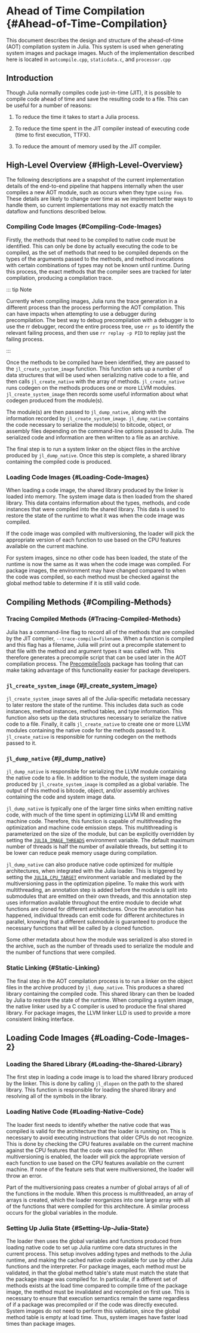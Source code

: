 
# Ahead of Time Compilation {#Ahead-of-Time-Compilation}

This document describes the design and structure of the ahead-of-time (AOT) compilation system in Julia. This system is used when generating system images and package images. Much of the implementation described here is located in `aotcompile.cpp`, `staticdata.c`, and `processor.cpp`

## Introduction

Though Julia normally compiles code just-in-time (JIT), it is possible to compile code ahead of time and save the resulting code to a file. This can be useful for a number of reasons:
1. To reduce the time it takes to start a Julia process.
  
2. To reduce the time spent in the JIT compiler instead of executing code (time to first execution, TTFX).
  
3. To reduce the amount of memory used by the JIT compiler.
  

## High-Level Overview {#High-Level-Overview}

The following descriptions are a snapshot of the current implementation details of the end-to-end pipeline that happens internally when the user compiles a new AOT module, such as occurs when they type `using Foo`. These details are likely to change over time as we implement better ways to handle them, so current implementations may not exactly match the dataflow and functions described below.

### Compiling Code Images {#Compiling-Code-Images}

Firstly, the methods that need to be compiled to native code must be identified. This can only be done by actually executing the code to be compiled, as the set of methods that need to be compiled depends on the types of the arguments passed to the methods, and method invocations with certain combinations of types may not be known until runtime. During this process, the exact methods that the compiler sees are tracked for later compilation, producing a compilation trace.

::: tip Note

Currently when compiling images, Julia runs the trace generation in a different process than the process performing the AOT compilation. This can have impacts when attempting to use a debugger during precompilation. The best way to debug precompilation with a debugger is to use the rr debugger, record the entire process tree, use `rr ps` to identify the relevant failing process, and then use `rr replay -p PID` to replay just the failing process.

:::

Once the methods to be compiled have been identified, they are passed to the `jl_create_system_image` function. This function sets up a number of data structures that will be used when serializing native code to a file, and then calls `jl_create_native` with the array of methods. `jl_create_native` runs codegen on the methods produces one or more LLVM modules. `jl_create_system_image` then records some useful information about what codegen produced from the module(s).

The module(s) are then passed to `jl_dump_native`, along with the information recorded by `jl_create_system_image`. `jl_dump_native` contains the code necessary to serialize the module(s) to bitcode, object, or assembly files depending on the command-line options passed to Julia. The serialized code and information are then written to a file as an archive.

The final step is to run a system linker on the object files in the archive produced by `jl_dump_native`. Once this step is complete, a shared library containing the compiled code is produced.

### Loading Code Images {#Loading-Code-Images}

When loading a code image, the shared library produced by the linker is loaded into memory. The system image data is then loaded from the shared library. This data contains information about the types, methods, and code instances that were compiled into the shared library. This data is used to restore the state of the runtime to what it was when the code image was compiled.

If the code image was compiled with multiversioning, the loader will pick the appropriate version of each function to use based on the CPU features available on the current machine.

For system images, since no other code has been loaded, the state of the runtime is now the same as it was when the code image was compiled. For package images, the environment may have changed compared to when the code was compiled, so each method must be checked against the global method table to determine if it is still valid code.

## Compiling Methods {#Compiling-Methods}

### Tracing Compiled Methods {#Tracing-Compiled-Methods}

Julia has a command-line flag to record all of the methods that are compiled by the JIT compiler, `--trace-compile=filename`. When a function is compiled and this flag has a filename, Julia will print out a precompile statement to that file with the method and argument types it was called with. This therefore generates a precompile script that can be used later in the AOT compilation process. The [PrecompileTools](https://julialang.github.io/PrecompileTools.jl/stable/) package has tooling that can make taking advantage of this functionality easier for package developers.

### `jl_create_system_image` {#jl_create_system_image}

`jl_create_system_image` saves all of the Julia-specific metadata necessary to later restore the state of the runtime. This includes data such as code instances, method instances, method tables, and type information. This function also sets up the data structures necessary to serialize the native code to a file. Finally, it calls `jl_create_native` to create one or more LLVM modules containing the native code for the methods passed to it. `jl_create_native` is responsible for running codegen on the methods passed to it.

### `jl_dump_native` {#jl_dump_native}

`jl_dump_native` is responsible for serializing the LLVM module containing the native code to a file. In addition to the module, the system image data produced by `jl_create_system_image` is compiled as a global variable. The output of this method is bitcode, object, and/or assembly archives containing the code and system image data.

`jl_dump_native` is typically one of the larger time sinks when emitting native code, with much of the time spent in optimizing LLVM IR and emitting machine code. Therefore, this function is capable of multithreading the optimization and machine code emission steps. This multithreading is parameterized on the size of the module, but can be explicitly overridden by setting the [`JULIA_IMAGE_THREADS`](/manual/environment-variables#JULIA_IMAGE_THREADS) environment variable. The default maximum number of threads is half the number of available threads, but setting it to be lower can reduce peak memory usage during compilation.

`jl_dump_native` can also produce native code optimized for multiple architectures, when integrated with the Julia loader. This is triggered by setting the [`JULIA_CPU_TARGET`](/manual/environment-variables#JULIA_CPU_TARGET) environment variable and mediated by the multiversioning pass in the optimization pipeline. To make this work with multithreading, an annotation step is added before the module is split into submodules that are emitted on their own threads, and this annotation step uses information available throughout the entire module to decide what functions are cloned for different architectures. Once the annotation has happened, individual threads can emit code for different architectures in parallel, knowing that a different submodule is guaranteed to produce the necessary functions that will be called by a cloned function.

Some other metadata about how the module was serialized is also stored in the archive, such as the number of threads used to serialize the module and the number of functions that were compiled.

### Static Linking {#Static-Linking}

The final step in the AOT compilation process is to run a linker on the object files in the archive produced by `jl_dump_native`. This produces a shared library containing the compiled code. This shared library can then be loaded by Julia to restore the state of the runtime. When compiling a system image, the native linker used by a C compiler is used to produce the final shared library. For package images, the LLVM linker LLD is used to provide a more consistent linking interface.

## Loading Code Images {#Loading-Code-Images-2}

### Loading the Shared Library {#Loading-the-Shared-Library}

The first step in loading a code image is to load the shared library produced by the linker. This is done by calling `jl_dlopen` on the path to the shared library. This function is responsible for loading the shared library and resolving all of the symbols in the library.

### Loading Native Code {#Loading-Native-Code}

The loader first needs to identify whether the native code that was compiled is valid for the architecture that the loader is running on. This is necessary to avoid executing instructions that older CPUs do not recognize. This is done by checking the CPU features available on the current machine against the CPU features that the code was compiled for. When multiversioning is enabled, the loader will pick the appropriate version of each function to use based on the CPU features available on the current machine. If none of the feature sets that were multiversioned, the loader will throw an error.

Part of the multiversioning pass creates a number of global arrays of all of the functions in the module. When this process is multithreaded, an array of arrays is created, which the loader reorganizes into one large array with all of the functions that were compiled for this architecture. A similar process occurs for the global variables in the module.

### Setting Up Julia State {#Setting-Up-Julia-State}

The loader then uses the global variables and functions produced from loading native code to set up Julia runtime core data structures in the current process. This setup involves adding types and methods to the Julia runtime, and making the cached native code available for use by other Julia functions and the interpreter. For package images, each method must be validated, in that the global method table&#39;s state must match the state that the package image was compiled for. In particular, if a different set of methods exists at the load time compared to compile time of the package image, the method must be invalidated and recompiled on first use. This is necessary to ensure that execution semantics remain the same regardless of if a package was precompiled or if the code was directly executed. System images do not need to perform this validation, since the global method table is empty at load time. Thus, system images have faster load times than package images.
